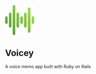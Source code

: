 <img height="100" width="auto" src="https://raw.githubusercontent.com/MakeSchool-Tutorials/Voicey-Rails-iOS-Tutorial/df375cbdc9ebc1e40ab86501e1907a1f5a181f73//cover.png">

# Voicey
A voice memo app built with Ruby on Rails

